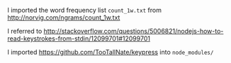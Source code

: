 I imported the word frequency list `count_1w.txt` from http://norvig.com/ngrams/count_1w.txt

I referred to http://stackoverflow.com/questions/5006821/nodejs-how-to-read-keystrokes-from-stdin/12099701#12099701

I imported https://github.com/TooTallNate/keypress into `node_modules/`
